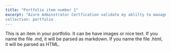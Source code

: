 ```yaml
---
title: "Portfolio item number 1"
excerpt: "Azure Adminstrator Certfication validate my ablilty to manage and maintain Microsoft Services, including storage, security, networking and Compute <br/>
collection: portfolio
---
```


This is an item in your portfolio. It can be have images or nice text. If you name the file .md, it will be parsed as markdown. If you name the file .html, it will be parsed as HTML. 
